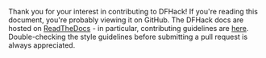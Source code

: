 Thank you for your interest in contributing to DFHack! If you're reading this
document, you're probably viewing it on GitHub. The DFHack docs are hosted
on [ReadTheDocs](https://dfhack.readthedocs.io/) - in particular, contributing
guidelines are [here](https://docs.dfhack.org/en/stable/docs/dev/Contributing.html).
Double-checking the style guidelines before submitting a pull request is
always appreciated.
